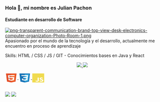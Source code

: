 ### Hola 👋, mi nombre es Julian Pachon
#### Estudiante en desarrollo de Software
[![png-transparent-communication-brand-top-view-desk-electronics-computer-organization-Photo-Room-1.png](https://i.postimg.cc/zD2HDwTb/png-transparent-communication-brand-top-view-desk-electronics-computer-organization-Photo-Room-1.png)](https://postimg.cc/nM7h0DRp)
Apasionado por el mundo de la tecnología y el desarrollo, actualmente me encuentro en proceso de aprendizaje

Skills: HTML / CSS / JS / GIT - Conocimientos bases en Java y React

<div align="center">
  <a href="https://github.com/rafaballerini">
  <img height="180em" src="https://github-readme-stats.vercel.app/api?username=juliantm&show_icons=true&theme=dracula&include_all_commits=true&count_private=true"/>
  <img height="180em" src="https://github-readme-stats.vercel.app/api/top-langs/?username=juliantm&layout=compact&langs_count=7&theme=dracula"/>
</div>
<div style="display: inline_block"><br>
  <img align="center" alt="HTML" height="30" width="40" src="https://raw.githubusercontent.com/devicons/devicon/master/icons/html5/html5-original.svg">
  <img align="center" alt="CSS" height="30" width="40" src="https://raw.githubusercontent.com/devicons/devicon/master/icons/css3/css3-original.svg">
  <img align="center" alt="Js" height="30" width="40" src="https://raw.githubusercontent.com/devicons/devicon/master/icons/javascript/javascript-plain.svg">
</div>  
  
  ##

<div> 
  <a href = "mailto:jpachonl99@gmail.com"><img src="https://img.shields.io/badge/-Gmail-%23333?style=for-the-badge&logo=gmail&logoColor=white" target="_blank"></a>
  <a href="https://www.linkedin.com/in/julian-pachón-78ab9b193" target="_blank"><img src="https://img.shields.io/badge/-LinkedIn-%230077B5?style=for-the-badge&logo=linkedin&logoColor=white" target="_blank"></a> 
</div>


